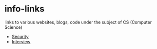 # info-links
links to various websites, blogs, code under the subject of CS (Computer Science) 

* [Security](security.md)
* [Interview](interview.md)
